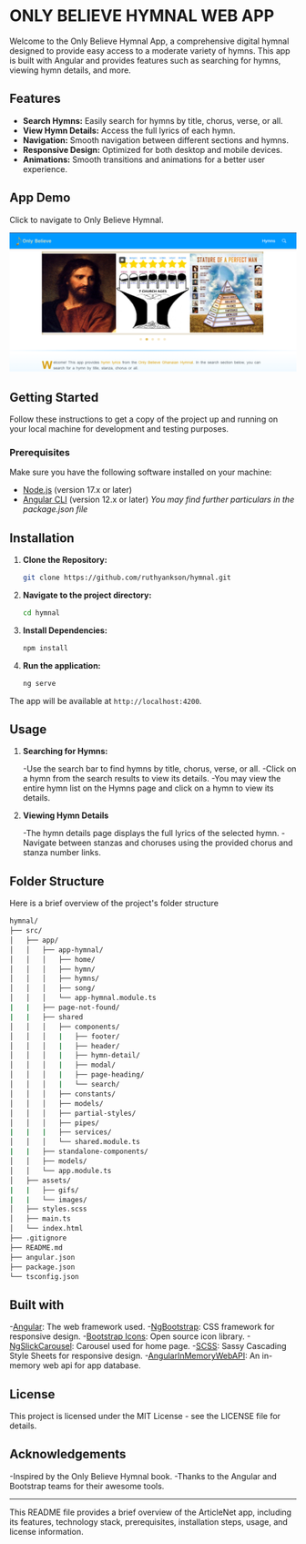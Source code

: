 # ONLY BELIEVE HYMNAL WEB APP

Welcome to the Only Believe Hymnal App, a comprehensive digital hymnal designed to provide easy access to a moderate variety of hymns. This app is built with Angular and provides features such as searching for hymns, viewing hymn details, and more.

## Features

- **Search Hymns:** Easily search for hymns by title, chorus, verse, or all.
- **View Hymn Details:** Access the full lyrics of each hymn.
- **Navigation:** Smooth navigation between different sections and hymns.
- **Responsive Design:** Optimized for both desktop and mobile devices.
- **Animations:** Smooth transitions and animations for a better user experience.

## App Demo

Click to navigate to Only Believe Hymnal.

[![Only Believe Hymnal](media/hymnal.png)](https://ruthyankson.github.io/hymnal/)


## Getting Started

Follow these instructions to get a copy of the project up and running on your local machine for development and testing purposes.

### Prerequisites

Make sure you have the following software installed on your machine:

- [Node.js](https://nodejs.org/) (version 17.x or later)
- [Angular CLI](https://angular.io/cli) (version 12.x or later)
*You may find further particulars in the package.json file*

## Installation

1. **Clone the Repository:**

    ```sh
    git clone https://github.com/ruthyankson/hymnal.git
    ```
2. **Navigate to the project directory:**
    
    ```sh
    cd hymnal
    ```

3. **Install Dependencies:**

    ```sh
    npm install
    ```

4. **Run the application:**

    ```sh
    ng serve
    ```
The app will be available at `http://localhost:4200`.


## Usage

1. **Searching for Hymns:** 

    -Use the search bar to find hymns by title, chorus, verse, or all.
    -Click on a hymn from the search results to view its details.
    -You may view the entire hymn list on the Hymns page and click on a hymn to view its details.

2. **Viewing Hymn Details**

    -The hymn details page displays the full lyrics of the selected hymn.
    -Navigate between stanzas and choruses using the provided chorus and stanza number links.

## Folder Structure
Here is a brief overview of the project's folder structure

  ```sh
  hymnal/
  ├── src/
  │   ├── app/
  │   │   ├── app-hymnal/
  │   │   │   ├── home/
  │   │   │   ├── hymn/
  │   │   │   ├── hymns/
  │   │   │   ├── song/
  │   │   │   └── app-hymnal.module.ts
  |   |   ├── page-not-found/
  |   |   ├── shared
  │   │   │   ├── components/
  │   │   │   |   ├── footer/
  │   │   │   |   ├── header/
  │   │   │   |   ├── hymn-detail/
  │   │   │   |   ├── modal/
  │   │   │   |   ├── page-heading/
  │   │   │   |   └── search/
  │   │   │   ├── constants/
  │   │   │   ├── models/
  │   │   │   ├── partial-styles/
  │   │   │   ├── pipes/
  |   |   |   ├── services/
  │   │   │   └── shared.module.ts
  |   |   ├── standalone-components/
  │   │   ├── models/
  │   │   └── app.module.ts
  │   ├── assets/
  |   |   ├── gifs/
  |   |   └── images/
  │   ├── styles.scss
  │   ├── main.ts
  │   └── index.html
  ├── .gitignore
  ├── README.md
  ├── angular.json
  ├── package.json
  └── tsconfig.json
  ```

## Built with
-[Angular](https://v17.angular.io/docs): The web framework used.
-[NgBootstrap](https://ng-bootstrap.github.io/#/home): CSS framework for responsive design.
-[Bootstrap Icons](https://icons.getbootstrap.com): Open source icon library.
-[NgSlickCarousel](https://www.npmjs.com/package/ngx-slick-carousel): Carousel used for home page.
-[SCSS](https://sass-lang.com): Sassy Cascading Style Sheets for responsive design.
-[AngularInMemoryWebAPI](https://github.com/angular/in-memory-web-api): An in-memory web api for app database.

## License

This project is licensed under the MIT License - see the LICENSE file for details.

## Acknowledgements
-Inspired by the Only Believe Hymnal book.
-Thanks to the Angular and Bootstrap teams for their awesome tools.

<hr>

This README file provides a brief overview of the ArticleNet app, including its features, technology stack, prerequisites, installation steps, usage, and license information.


